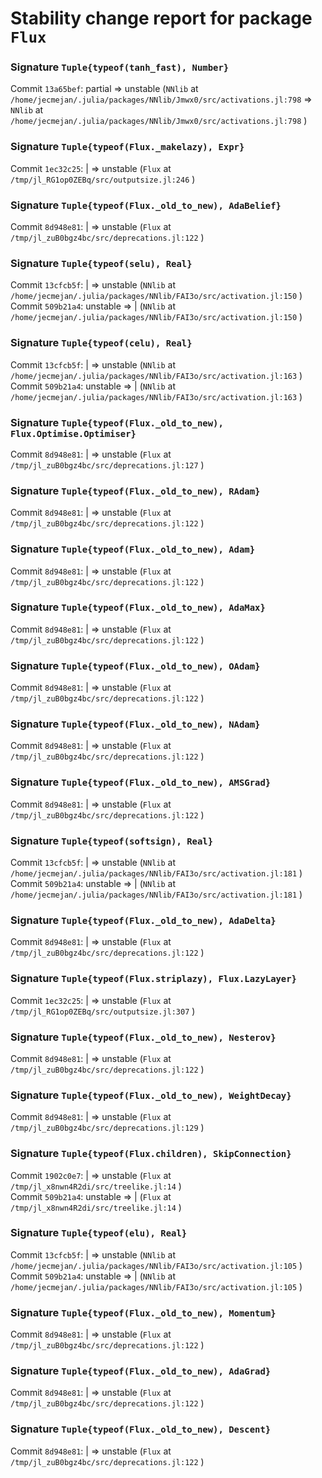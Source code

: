 # Stability change report for package `Flux`

### Signature `Tuple{typeof(tanh_fast), Number}`

Commit `13a65bef`: partial => unstable (`NNlib` at `/home/jecmejan/.julia/packages/NNlib/Jmwx0/src/activations.jl:798` => `NNlib` at `/home/jecmejan/.julia/packages/NNlib/Jmwx0/src/activations.jl:798` )  

### Signature `Tuple{typeof(Flux._makelazy), Expr}`

Commit `1ec32c25`: | => unstable (`Flux` at `/tmp/jl_RG1op0ZEBq/src/outputsize.jl:246` )  

### Signature `Tuple{typeof(Flux._old_to_new), AdaBelief}`

Commit `8d948e81`: | => unstable (`Flux` at `/tmp/jl_zuB0bgz4bc/src/deprecations.jl:122` )  

### Signature `Tuple{typeof(selu), Real}`

Commit `13cfcb5f`: | => unstable (`NNlib` at `/home/jecmejan/.julia/packages/NNlib/FAI3o/src/activation.jl:150` )  
Commit `509b21a4`: unstable => | (`NNlib` at `/home/jecmejan/.julia/packages/NNlib/FAI3o/src/activation.jl:150` )  

### Signature `Tuple{typeof(celu), Real}`

Commit `13cfcb5f`: | => unstable (`NNlib` at `/home/jecmejan/.julia/packages/NNlib/FAI3o/src/activation.jl:163` )  
Commit `509b21a4`: unstable => | (`NNlib` at `/home/jecmejan/.julia/packages/NNlib/FAI3o/src/activation.jl:163` )  

### Signature `Tuple{typeof(Flux._old_to_new), Flux.Optimise.Optimiser}`

Commit `8d948e81`: | => unstable (`Flux` at `/tmp/jl_zuB0bgz4bc/src/deprecations.jl:127` )  

### Signature `Tuple{typeof(Flux._old_to_new), RAdam}`

Commit `8d948e81`: | => unstable (`Flux` at `/tmp/jl_zuB0bgz4bc/src/deprecations.jl:122` )  

### Signature `Tuple{typeof(Flux._old_to_new), Adam}`

Commit `8d948e81`: | => unstable (`Flux` at `/tmp/jl_zuB0bgz4bc/src/deprecations.jl:122` )  

### Signature `Tuple{typeof(Flux._old_to_new), AdaMax}`

Commit `8d948e81`: | => unstable (`Flux` at `/tmp/jl_zuB0bgz4bc/src/deprecations.jl:122` )  

### Signature `Tuple{typeof(Flux._old_to_new), OAdam}`

Commit `8d948e81`: | => unstable (`Flux` at `/tmp/jl_zuB0bgz4bc/src/deprecations.jl:122` )  

### Signature `Tuple{typeof(Flux._old_to_new), NAdam}`

Commit `8d948e81`: | => unstable (`Flux` at `/tmp/jl_zuB0bgz4bc/src/deprecations.jl:122` )  

### Signature `Tuple{typeof(Flux._old_to_new), AMSGrad}`

Commit `8d948e81`: | => unstable (`Flux` at `/tmp/jl_zuB0bgz4bc/src/deprecations.jl:122` )  

### Signature `Tuple{typeof(softsign), Real}`

Commit `13cfcb5f`: | => unstable (`NNlib` at `/home/jecmejan/.julia/packages/NNlib/FAI3o/src/activation.jl:181` )  
Commit `509b21a4`: unstable => | (`NNlib` at `/home/jecmejan/.julia/packages/NNlib/FAI3o/src/activation.jl:181` )  

### Signature `Tuple{typeof(Flux._old_to_new), AdaDelta}`

Commit `8d948e81`: | => unstable (`Flux` at `/tmp/jl_zuB0bgz4bc/src/deprecations.jl:122` )  

### Signature `Tuple{typeof(Flux.striplazy), Flux.LazyLayer}`

Commit `1ec32c25`: | => unstable (`Flux` at `/tmp/jl_RG1op0ZEBq/src/outputsize.jl:307` )  

### Signature `Tuple{typeof(Flux._old_to_new), Nesterov}`

Commit `8d948e81`: | => unstable (`Flux` at `/tmp/jl_zuB0bgz4bc/src/deprecations.jl:122` )  

### Signature `Tuple{typeof(Flux._old_to_new), WeightDecay}`

Commit `8d948e81`: | => unstable (`Flux` at `/tmp/jl_zuB0bgz4bc/src/deprecations.jl:129` )  

### Signature `Tuple{typeof(Flux.children), SkipConnection}`

Commit `1902c0e7`: | => unstable (`Flux` at `/tmp/jl_x8nwn4R2di/src/treelike.jl:14` )  
Commit `509b21a4`: unstable => | (`Flux` at `/tmp/jl_x8nwn4R2di/src/treelike.jl:14` )  

### Signature `Tuple{typeof(elu), Real}`

Commit `13cfcb5f`: | => unstable (`NNlib` at `/home/jecmejan/.julia/packages/NNlib/FAI3o/src/activation.jl:105` )  
Commit `509b21a4`: unstable => | (`NNlib` at `/home/jecmejan/.julia/packages/NNlib/FAI3o/src/activation.jl:105` )  

### Signature `Tuple{typeof(Flux._old_to_new), Momentum}`

Commit `8d948e81`: | => unstable (`Flux` at `/tmp/jl_zuB0bgz4bc/src/deprecations.jl:122` )  

### Signature `Tuple{typeof(Flux._old_to_new), AdaGrad}`

Commit `8d948e81`: | => unstable (`Flux` at `/tmp/jl_zuB0bgz4bc/src/deprecations.jl:122` )  

### Signature `Tuple{typeof(Flux._old_to_new), Descent}`

Commit `8d948e81`: | => unstable (`Flux` at `/tmp/jl_zuB0bgz4bc/src/deprecations.jl:122` )  

